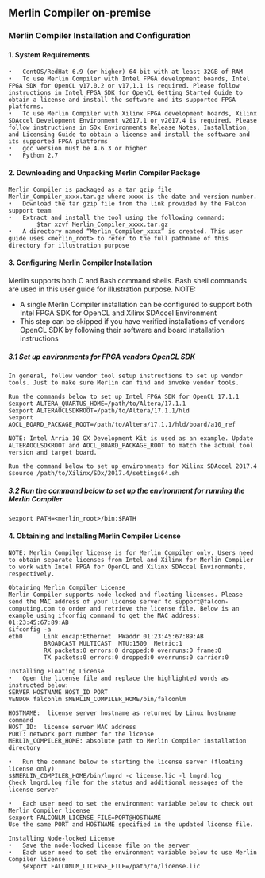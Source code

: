 ## Merlin Compiler on-premise

### Merlin Compiler Installation and Configuration
#### 1. System Requirements
    •   CentOS/RedHat 6.9 (or higher) 64-bit with at least 32GB of RAM
    •   To use Merlin Compiler with Intel FPGA development boards, Intel FPGA SDK for OpenCL v17.0.2 or v17,1.1 is required. Please follow instructions in Intel FPGA SDK for OpenCL Getting Started Guide to obtain a license and install the software and its supported FPGA platforms.
    •   To use Merlin Compiler with Xilinx FPGA development boards, Xilinx SDAccel Development Environment v2017.1 or v2017.4 is required. Please follow instructions in SDx Environments Release Notes, Installation, and Licensing Guide to obtain a license and install the software and its supported FPGA platforms
    •   gcc version must be 4.6.3 or higher
    •   Python 2.7

#### 2. Downloading and Unpacking Merlin Compiler Package
    Merlin Compiler is packaged as a tar gzip file Merlin_Compiler_xxxx.tar.gz where xxxx is the date and version number.  
    •   Download the tar gzip file from the link provided by the Falcon support team
    •   Extract and install the tool using the following command:
            $tar xzvf Merlin_Compiler_xxxx.tar.gz
    •   A directory named “Merlin_Compiler_xxxx” is created. This user guide uses <merlin_root> to refer to the full pathname of this directory for illustration purpose

#### 3. Configuring Merlin Compiler Installation
Merlin supports both C and Bash command shells. Bash shell commands are used in this user guide for illustration purpose.
NOTE: 
+ A single Merlin Compiler installation can be configured to support both Intel FPGA SDK for OpenCL and Xilinx SDAccel Environment
+ This step can be skipped if you have verified installations of vendors OpenCL SDK by following their software and board installation instructions
##### 3.1 Set up environments for FPGA vendors OpenCL SDK
    In general, follow vendor tool setup instructions to set up vendor tools. Just to make sure Merlin can find and invoke vendor tools.

    Run the commands below to set up Intel FPGA SDK for OpenCL 17.1.1
    $export ALTERA_QUARTUS_HOME=/path/to/Altera/17.1.1
    $export ALTERAOCLSDKROOT=/path/to/Altera/17.1.1/hld
    $export AOCL_BOARD_PACKAGE_ROOT=/path/to/Altera/17.1.1/hld/board/a10_ref

    NOTE: Intel Arria 10 GX Development Kit is used as an example. Update ALTERAOCLSDKROOT and AOCL_BOARD_PACKAGE_ROOT to match the actual tool version and target board.
    
    Run the command below to set up environments for Xilinx SDAccel 2017.4
    $source /path/to/Xilinx/SDx/2017.4/settings64.sh

##### 3.2 Run the command below to set up the environment for running the Merlin Compiler
    $export PATH=<merlin_root>/bin:$PATH

#### 4. Obtaining and Installing Merlin Compiler License 
    NOTE: Merlin Compiler license is for Merlin Compiler only. Users need to obtain separate licenses from Intel and Xilinx for Merlin Compiler to work with Intel FPGA for OpenCL and Xilinx SDAccel Environments, respectively.  

    Obtaining Merlin Compiler License
    Merlin Compiler supports node-locked and floating licenses. Please send the MAC address of your license server to support@falcon-computing.com to order and retrieve the license file. Below is an example using ifconfig command to get the MAC address: 01:23:45:67:89:AB
    $ifconfig -a
    eth0      Link encap:Ethernet  HWaddr 01:23:45:67:89:AB
              BROADCAST MULTICAST  MTU:1500  Metric:1
              RX packets:0 errors:0 dropped:0 overruns:0 frame:0
              TX packets:0 errors:0 dropped:0 overruns:0 carrier:0
    
    Installing Floating License
    •   Open the license file and replace the highlighted words as instructed below:
    SERVER HOSTNAME HOST_ID PORT
    VENDOR falconlm $MERLIN_COMPILER_HOME/bin/falconlm
    
    HOSTNAME:  license server hostname as returned by Linux hostname command
    HOST_ID:  license server MAC address
    PORT: network port number for the license
    MERLIN_COMPILER_HOME: absolute path to Merlin Compiler installation directory
    
    •   Run the command below to starting the license server (floating license only)
    $$MERLIN_COMPILER_HOME/bin/lmgrd -c license.lic -l lmgrd.log
    Check lmgrd.log file for the status and additional messages of the license server
    
    •   Each user need to set the environment variable below to check out Merlin Compiler license
    $export FALCONLM_LICENSE_FILE=PORT@HOSTNAME
    Use the same PORT and HOSTNAME specified in the updated license file.
    
    Installing Node-locked License
    •   Save the node-locked license file on the server
    •   Each user need to set the environment variable below to use Merlin Compiler license
        $export FALCONLM_LICENSE_FILE=/path/to/license.lic
